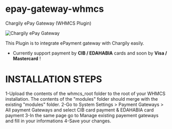 # epay-gateway-whmcs
Chargily ePay Gateway (WHMCS Plugin)

![Chargily ePay Gateway](https://raw.githubusercontent.com/Chargily/epay-gateway-php/main/assets/banner-1544x500.png "Chargily ePay Gateway")

This Plugin is to integrate ePayment gateway with Chargily easily.
- Currently support payment by **CIB / EDAHABIA** cards and soon by **Visa / Mastercard** !

# INSTALLATION STEPS
1-Upload the contents of the whmcs_root folder to the root of your WHMCS installation. The contents of the "modules" folder should merge with the existing "modules" folder.
2-Go to System Settings > Payment Gateways > All payment Gateways and select CIB card payment & EDAHABIA card payment
3-In the same page go to Manage existing payement gateways and fill in your informations
4-Save your changes.
